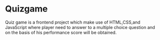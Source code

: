 # Quizgame
Quiz game is a frontend project which make use of HTML,CSS,and JavaScript
where player need to answer to a multiple choice question and on the basis of his performance score will be obtained.
